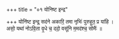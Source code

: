 +++
title = "०१ योनिष्ट इन्द्र"

+++
योनि॑ष्ट इन्द्र॒ सद॑ने अकारि॒ तमा नृभिः॑ पुरुहूत॒ प्र या॑हि ।  
असो॒ यथा॑ नोऽवि॒ता वृ॒धे च॒ ददो॒ वसू॑नि म॒मद॑श्च॒ सोमैः॑ ॥